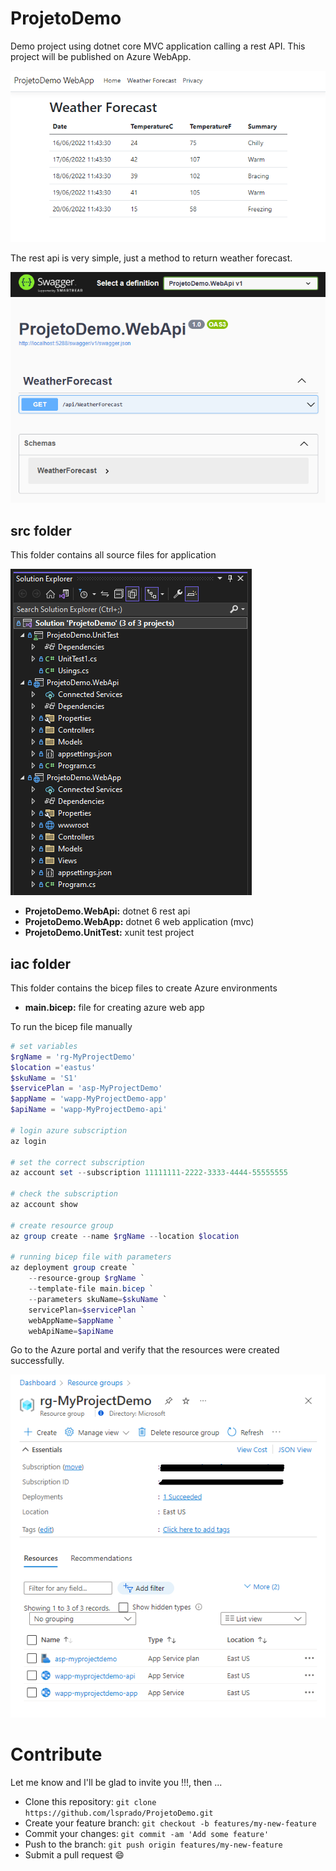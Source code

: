 # ProjetoDemo

Demo project using dotnet core MVC application calling a rest API. This project will be published on Azure WebApp.

![Demo Application](./images/img_app.png)

The rest api is very simple, just a method to return weather forecast.

![Demo Application](./images/img_api.png)

## src folder
This folder contains all source files for application

![Solution](./images/img_sln.png)

- __ProjetoDemo.WebApi:__ dotnet 6 rest api
- __ProjetoDemo.WebApp:__ dotnet 6 web application (mvc)
- __ProjetoDemo.UnitTest:__ xunit test project

## iac folder
This folder contains the bicep files to create Azure environments

- __main.bicep:__ file for creating azure web app

To run the bicep file manually

```powershell
# set variables
$rgName = 'rg-MyProjectDemo'
$location ='eastus'
$skuName = 'S1'
$servicePlan = 'asp-MyProjectDemo'
$appName = 'wapp-MyProjectDemo-app'
$apiName = 'wapp-MyProjectDemo-api'

# login azure subscription
az login

# set the correct subscription
az account set --subscription 11111111-2222-3333-4444-55555555

# check the subscription
az account show

# create resource group
az group create --name $rgName --location $location

# running bicep file with parameters
az deployment group create `
    --resource-group $rgName `
    --template-file main.bicep `
    --parameters skuName=$skuName `
    servicePlan=$servicePlan `
    webAppName=$appName `
    webApiName=$apiName 
```
Go to the Azure portal and verify that the resources were created successfully.

![Azure](./images/img_azure.png)

# Contribute
Let me know and I'll be glad to invite you !!!, then ...

- Clone this repository: ```git clone https://github.com/lsprado/ProjetoDemo.git```
- Create your feature branch: ```git checkout -b features/my-new-feature```
- Commit your changes: ```git commit -am 'Add some feature'```
- Push to the branch: ```git push origin features/my-new-feature```
- Submit a pull request 😄